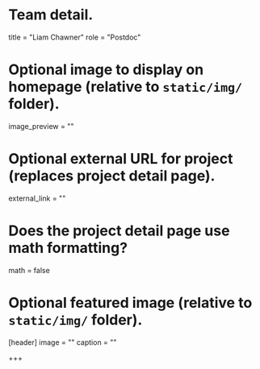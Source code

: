 
# Team detail.
title = "Liam Chawner"
role = "Postdoc"
# Optional image to display on homepage (relative to `static/img/` folder).
image_preview = ""
# Optional external URL for project (replaces project detail page).
external_link = ""

# Does the project detail page use math formatting?
math = false

# Optional featured image (relative to `static/img/` folder).
[header]
image = ""
caption = ""

+++

